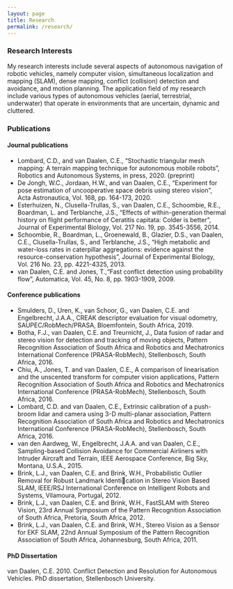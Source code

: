 ```yaml
---
layout: page
title: Research
permalink: /research/
---
```


### Research Interests
My research interests include several aspects of autonomous navigation of robotic vehicles, namely computer vision, simultaneous localization and mapping (SLAM), dense mapping, conflict (collision) detection and avoidance, and motion planning.  The application field of my research include various types of autonomous vehicles (aerial, terrestrial, underwater) that operate in environments that are uncertain, dynamic and cluttered.

### Publications
#### Journal publications
- Lombard, C.D., and van Daalen, C.E., “Stochastic triangular mesh mapping: A terrain mapping technique for autonomous mobile robots”, Robotics and Autonomous Systems, in press, 2020. (preprint)
- De Jongh, W.C., Jordaan, H.W., and van Daalen, C.E., “Experiment for pose estimation of uncooperative space debris using stereo vision”, Acta Astronautica, Vol. 168, pp. 164-173, 2020.
- Esterhuizen, N., Clusella-Trullas, S., van Daalen, C.E., Schoombie, R.E., Boardman, L. and Terblanche, J.S., “Effects of within-generation thermal history on flight performance of  Ceratitis capitata: Colder is better”, Journal of Experimental Biology, Vol. 217 No. 19, pp. 3545-3556, 2014.
- Schoombie, R., Boardman, L., Groenewald, B., Glazier, D.S., van Daalen, C.E., Clusella-Trullas, S., and Terblanche, J.S., “High metabolic and water-loss rates in caterpillar aggregations: evidence against the resource-conservation hypothesis”, Journal of Experimental Biology, Vol. 216 No. 23, pp. 4221-4325, 2013.
- van Daalen, C.E. and Jones, T.,“Fast conflict detection using probability flow”, Automatica, Vol. 45, No. 8, pp. 1903-1909, 2009.

#### Conference publications
- Smulders, D., Uren, K., van Schoor, G., van Daalen, C.E. and Engelbrecht, J.A.A., CREAK
descriptor evaluation for visual odometry, SAUPEC/RobMech/PRASA, Bloemfontein, South Africa, 2019.
- Botha, F.J., van Daalen, C.E. and Treurnicht, J., Data fusion of radar and stereo vision for detection and tracking of moving objects, Pattern Recognition Association of South Africa and Robotics and Mechatronics International Conference (PRASA-RobMech), Stellenbosch, South Africa, 2016.
- Chiu, A., Jones, T. and van Daalen, C.E., A comparison of linearisation and the unscented transform for computer vision applications, Pattern Recognition Association of South Africa and Robotics and Mechatronics International Conference (PRASA-RobMech), Stellenbosch, South Africa, 2016.
- Lombard, C.D. and van Daalen, C.E., Extrinsic calibration of a push-broom lidar and camera using 3-D multi-planar association, Pattern Recognition Association of South Africa and Robotics and Mechatronics International Conference (PRASA-RobMech), Stellenbosch, South Africa, 2016.
- van den Aardweg, W., Engelbrecht, J.A.A. and van Daalen, C.E., Sampling-based Collision Avoidance for Commercial Airliners with Intruder Aircraft and Terrain, IEEE Aerospace Conference, Big Sky, Montana, U.S.A., 2015.
- Brink, L.J., van Daalen, C.E. and Brink, W.H., Probabilistic Outlier Removal for Robust Landmark Identication in Stereo Vision Based SLAM, IEEE/RSJ International Conference on Intelligent Robots and Systems, Vilamoura, Portugal, 2012.
- Brink, L.J., van Daalen, C.E. and Brink, W.H., FastSLAM with Stereo Vision, 23rd Annual Symposium of the Pattern Recognition Association of South Africa, Pretoria, South Africa, 2012.
- Brink, L.J., van Daalen, C.E. and Brink, W.H., Stereo Vision as a Sensor for EKF SLAM, 22nd Annual Symposium of the Pattern Recognition Association of South Africa, Johannesburg, South Africa, 2011.

#### PhD Dissertation
van Daalen, C.E. 2010. Conflict Detection and Resolution for Autonomous Vehicles. PhD dissertation, Stellenbosch University.
